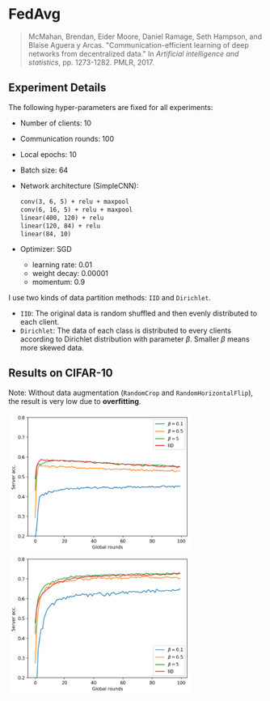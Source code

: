 # FedAvg

> McMahan, Brendan, Eider Moore, Daniel Ramage, Seth Hampson, and Blaise Aguera y Arcas. "Communication-efficient learning of deep networks from decentralized data." In *Artificial intelligence and statistics*, pp. 1273-1282. PMLR, 2017.



## Experiment Details

The following hyper-parameters are fixed for all experiments:

- Number of clients: 10

- Communication rounds: 100

- Local epochs: 10

- Batch size: 64

- Network architecture (SimpleCNN):

  ```
  conv(3, 6, 5) + relu + maxpool
  conv(6, 16, 5) + relu + maxpool
  linear(400, 120) + relu
  linear(120, 84) + relu
  linear(84, 10)
  ```

- Optimizer: SGD

  - learning rate: 0.01
  - weight decay: 0.00001
  - momentum: 0.9

I use two kinds of data partition methods: `IID` and `Dirichlet`.

- `IID`: The original data is random shuffled and then evenly distributed to each client.
- `Dirichlet`: The data of each class is distributed to every clients according to Dirichlet distribution with parameter $\beta$. Smaller $\beta$ means more skewed data.



## Results on CIFAR-10

Note: Without data augmentation (`RandomCrop` and `RandomHorizontalFlip`), the result is very low due to **overfitting**.

<img src="./assets/fedavg.png" width=360/><img src="./assets/fedavg_aug.png" width=360/>
